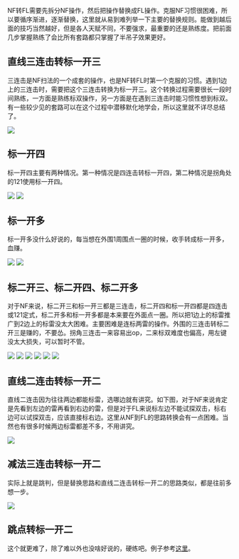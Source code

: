 NF转FL需要先拆分NF操作，然后把操作替换成FL操作。克服NF习惯很困难，所以要循序渐进，逐渐替换，这里就从易到难列举一下主要的替换规则。能做到越后面的技巧当然越好，但是各人天赋不同，不要强求，最重要的还是熟练度。把前面几步掌握熟练了会比所有套路都只掌握了半吊子效果更好。

## 直线三连击转标一开三
三连击是NF扫法的一个成套的操作，也是NF转FL时第一个克服的习惯。遇到1边上的三连击时，需要把这个三连击转换为标一开三。这个转换过程需要很长一段时间熟练，一方面是熟练标双操作，另一方面是在遇到三连击时能习惯性想到标双。有一些较少见的套路可以在这个过程中潜移默化地学会，所以这里就不详尽总结了。

![](https://github.com/putianyi889/Minesweeper-makes-me-happy/blob/main/wiki/images/Road-of-Minesweeper/标一开三1.png)

## 标一开四
标一开四主要有两种情况。第一种情况是四连击转标一开四，第二种情况是拐角处的121使用标一开四。

![](https://github.com/putianyi889/Minesweeper-makes-me-happy/blob/main/wiki/images/Road-of-Minesweeper/标一开四2.png)
![](https://github.com/putianyi889/Minesweeper-makes-me-happy/blob/main/wiki/images/Road-of-Minesweeper/标一开四1.png)

## 标一开多
标一开多没什么好说的，每当想在外围1周围点一圈的时候，收手转成标一开多，血赚。

![](https://github.com/putianyi889/Minesweeper-makes-me-happy/blob/main/wiki/images/Road-of-Minesweeper/标一开多1.png)
![](https://github.com/putianyi889/Minesweeper-makes-me-happy/blob/main/wiki/images/Road-of-Minesweeper/标一开多2.png)

## 标二开三、标二开四、标二开多
对于NF来说，标二开三和标一开三都是三连击，标二开四和标一开四都是四连击或121定式，标二开多和标一开多都是本来要在外面点一圈。所以把1边上的标雷推广到2边上的标雷没太大困难。主要困难是连标两雷的操作。外围的三连击转标二开三是赚的，不要怂。拐角三连击一来容易出op，二来标双难度也偏高，用左键没太大损失，可以暂时不管。

![](https://github.com/putianyi889/Minesweeper-makes-me-happy/blob/main/wiki/images/Road-of-Minesweeper/标二开三1.png)
![](https://github.com/putianyi889/Minesweeper-makes-me-happy/blob/main/wiki/images/Road-of-Minesweeper/标二开三2.png)
![](https://github.com/putianyi889/Minesweeper-makes-me-happy/blob/main/wiki/images/Road-of-Minesweeper/标二开三3.png)
![](https://github.com/putianyi889/Minesweeper-makes-me-happy/blob/main/wiki/images/Road-of-Minesweeper/标二开四1.png)
![](https://github.com/putianyi889/Minesweeper-makes-me-happy/blob/main/wiki/images/Road-of-Minesweeper/标二开四2.png)
![](https://github.com/putianyi889/Minesweeper-makes-me-happy/blob/main/wiki/images/Road-of-Minesweeper/标二开四3.png)

## 直线二连击转标一开二
直线二连击因为往往两边都能标雷，选哪边就有讲究。如下图，对于NF来说肯定是先看到左边的雷再看到右边的雷，但是对于FL来说标左边不能试探双击，标右边可以试探双击，应该直接标右边。这里从NF到FL的思路转换会有一点困难。当然也有很多时候两边标雷都差不多，不用讲究。

![](https://github.com/putianyi889/Minesweeper-makes-me-happy/blob/main/wiki/images/Road-of-Minesweeper/标一开二1.png)

## 减法三连击转标一开二
实际上就是跳判，但是替换思路和直线二连击转标一开二的思路类似，都是往前多想一步。

![](https://github.com/putianyi889/Minesweeper-makes-me-happy/blob/main/wiki/images/Road-of-Minesweeper/标一开二2.png)

## 跳点转标一开二
这个就更难了，除了难以外也没啥好说的，硬练吧。例子参考[这里](https://github.com/putianyi889/Minesweeper-makes-me-happy/wiki/%E6%93%8D%E4%BD%9C%E6%96%B9%E6%B3%95%E5%8F%8A%E5%A5%97%E8%B7%AF#%E6%A0%87%E4%B8%80%E5%BC%80%E4%BA%8C%E5%92%8C%E6%A0%87%E4%BA%8C%E5%BC%80%E4%B8%89)。